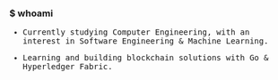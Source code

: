 ### $ whoami 

<samp>
  
  - Currently studying Computer Engineering, with an interest in Software Engineering & Machine Learning.
  
  - Learning and building blockchain solutions with Go & Hyperledger Fabric.
   
  
</samp>
